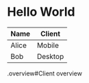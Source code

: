 # Hello World

| Name  | Client  |
| ----- | ------- |
| Alice | Mobile  |
| Bob   | Desktop |

.overview#Client overview
